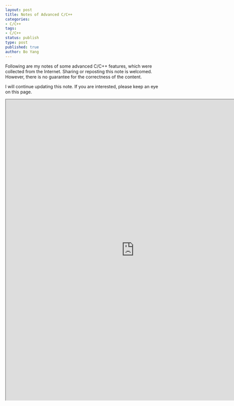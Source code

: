 ```yaml
---
layout: post
title: Notes of Advanced C/C++
categories: 
- C/C++
tags:
- C/C++
status: publish
type: post
published: true
author: Bo Yang
---
```


Following are my notes of some advanced C/C++ features, which were collected from the Internet. Sharing or reposting this note is welcomed. However, there is no guarantee for the correctness of the content.

I will continue updating this note. If you are interested, please keep an eye on this page.

<iframe src="https://docs.google.com/document/d/1aWGXd9q74k2CFhWyCQYKtvCqfryoEZEj02e4XVcvhbk/pub?embedded=true" height="960" width="820"></iframe>

